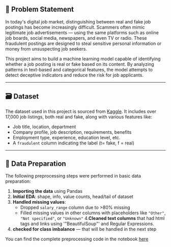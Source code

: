 ## 🛑 Problem Statement

In today's digital job market, distinguishing between real and fake job postings has become increasingly difficult. Scammers often mimic legitimate job advertisements — using the same platforms such as online job boards, social media, newspapers, and even TV or radio. These fraudulent postings are designed to steal sensitive personal information or money from unsuspecting job seekers.

This project aims to build a machine learning model capable of identifying whether a job posting is real or fake based on its content. By analyzing patterns in text-based and categorical features, the model attempts to detect deceptive indicators and reduce the risk for job applicants.

---

## 🗃️ Dataset

The dataset used in this project is sourced from [Kaggle](https://www.kaggle.com/datasets/amruthjithrajvr/recruitment-scam). 
It includes over 17,000 job listings, both real and fake, along with various features like:

- Job title, location, department
- Company profile, job description, requirements, benefits
- Employment type, experience, education level, etc.
- A `fraudulent` column indicating the label (t= fake, f = real)

---
## 🧼 Data Preparation

The following preprocessing steps were performed in basic data preparation:

1. **Importing the data** using Pandas
2. **Initial EDA**: shape, info, value counts, head/tail of dataset
3. **Handled missing values**:
   - Dropped `salary_range` column due to >80% missing
   - Filled missing values in other columns with placeholders like `"Other"`, `"Not specified"`, or `"Unknown"`
4.**Cleaned text columns** that had html tags and links using '"BeautifulSoup"' and Regular Expressions.
5. **checked for class imbalance** — that will be handled in the next step

You can find the complete preprocessing code in the notebook [here](https://github.com/cheta-nyadav/fake-job-prediction/blob/main/Data%20Preparation.ipynb)
